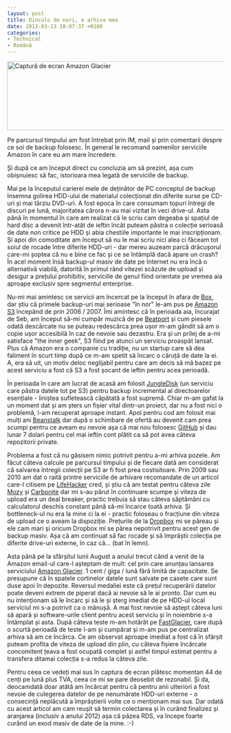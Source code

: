 ```yaml
---
layout: post
title: Dincolo de nori, e arhiva mea
date: 2013-03-13 18:07:37 +0100
categories:
- Technical
- Română
---
```

<p><a href="http://www.rusiczki.net/wp-content/uploads/2013/10/Google-Chrome.png"><img class="alignnone size-medium wp-image-4560" alt="Captură de ecran Amazon Glacier" src="http://www.rusiczki.net/wp-content/uploads/2013/10/Google-Chrome-693x160.png" width="693" height="160" /></a></p>
<p>Pe parcursul timpului am fost întrebat prin IM, mail și prin comentarii despre ce soi de backup folosesc. În general le recomand oamenilor serviciile Amazon în care eu am mare încredere.</p>
<p>Și după ce am început direct cu concluzia am să prezint, așa cum obișnuiesc să fac, istorioara mea legată de serviciile de backup.</p>
<p>Mai pe la începutul carierei mele de deținător de PC conceptul de backup însemna golirea HDD-ului de materialul colecționat din diferite surse pe CD-uri și mai târziu DVD-uri. A fost epoca în care consumam topuri întregi de discuri pe lună, majoritatea cărora n-au mai vizitat în veci drive-ul. Asta până în momentul în care am realizat că le scriu cam degeaba și spațiul de hard disc a devenit într-atât de ieftin încât puteam păstra o colecție serioasă de date non critice pe HDD și abia chestiile importante le mai inscripționam. Și apoi din comoditate am început să nu le mai scriu nici alea ci făceam tot soiul de rocade între diferite HDD-uri - dar mereu auzeam parcă drăcușorul care-mi șoptea că nu e bine ce fac și ce se întâmplă dacă apare un crash? În acel moment însă backup-ul masiv de date pe Internet nu era încă o alternativă viabilă, datorită în primul rând vitezei scăzute de upload și desigur a prețului prohibitiv, serviciile de genul fiind orientate pe vremea aia aproape exclusiv spre segmentul enterprise.</p>
<p>Nu-mi mai amintesc ce servicii am încercat pe la început în afara de <a href="http://www.box.net">Box</a>, dar știu că primele backup-uri mai serioase "în nor" le-am pus pe <a href="http://aws.amazon.com/s3/">Amazon S3</a> începând de prin 2006 / 2007. Îmi amintesc că în perioada aia, încurajat de Seb, am început să-mi cumpăr muzică de pe <a href="http://www.beatport.com/">Beatport</a> și cum piesele odată descărcate nu se puteau redescărca prea ușor m-am gândit să am o copie ușor accesibilă în caz de nevoie sau dezastru. Era și un prilej de a-mi satisface "the inner geek", S3 fiind pe atunci un serviciu proaspăt lansat. Plus că Amazon era o companie cu tradiție, nu un startup care să dea faliment în scurt timp după ce m-am spetit să încarc o căruță de date la ei. A, era să uit, un motiv deloc neglijabil pentru care am decis să mă bazez pe acest serviciu a fost că S3 a fost șocant de ieftin pentru acea perioadă.</p>
<p>În perioada în care am lucrat de acasă am folosit <a href="https://www.jungledisk.com/">JungleDisk</a> (un serviciu care păstra datele tot pe S3) pentru backup incremental al directoarelor esențiale - liniștea sufletească căpătată a fost supremă. Chiar m-am gafat la un moment dat și am șters un fișier vital dintr-un proiect, dar nu a fost nici o problemă, l-am recuperat aproape instant. Apoi pentru cod am folosit mai mulți ani <a href="http://beanstalkapp.com/">Beanstalk</a> dar după o schimbare de ofertă au devenit cam prea scumpi pentru ce aveam eu nevoie așa că mai nou folosesc <a href="https://github.com">GitHub</a> și dau lunar 7 dolari pentru cel mai ieftin cont plătit ca să pot avea câteva repozitorii private.</p>
<p>Problema a fost că nu găsisem nimic potrivit pentru a-mi arhiva pozele. Am făcut câteva calcule pe parcursul timpului și de fiecare dată am considerat că salvarea întregii colecții pe S3 ar fi fost prea costisitoare. Prin 2009 sau 2010 am dat o raită printre serviciile de arhivare recomandate de un articol care-l citisem pe <a href="http://lifehacker.com/">LifeHacker</a> cred, și știu că am testat pentru câteva zile <a href="http://mozy.com/">Mozy</a> și <a href="http://www.carbonite.com/">Carbonite</a> dar mi s-au părut în continuare scumpe și viteza de upload era un deal breaker, practic trebuia să stau câteva săptămâni cu calculatorul deschis constant până să-mi încarce toată arhiva. Și bottleneck-ul nu era la mine ci la ei - practic foloseau o fracțiune din viteza de upload ce o aveam la dispoziție. Prețurile de la <a href="https://www.dropbox.com/">Dropbox</a> mi se păreau și ele cam mari și oricum Dropbox mi se părea nepotrivit pentru acest gen de backup masiv. Așa că am continuat să fac rocade și să împrăștii colecția pe diferite drive-uri externe, în caz că... (bat în lemn).</p>
<p>Asta până pe la sfârșitul lunii August a anului trecut când a venit de la Amazon email-ul care-l așteptam de mult: cel prin care anunțau lansarea serviciului <a href="http://aws.amazon.com/glacier/">Amazon Glacier</a>. 1 cent / giga / lună fără limită de capacitate. Se presupune că în spatele cortinelor datele sunt salvate pe casete care sunt duse apoi în depozite. Reversul medaliei este că prețul recuperării datelor poate deveni extrem de piperat dacă ai nevoie să le ai pronto. Dar cum eu nu intenționam să le încarc și să le și șterg imediat de pe HDD-ul local serviciul mi s-a potrivit ca o mânușă. A mai fost nevoie să aștept câteva luni să apară și software-urile client pentru acest serviciu și în noiembrie s-a întâmplat și asta. După câteva teste m-am hotărât pe <a href="http://fastglacier.com/">FastGlacier</a>, care după o scurtă perioadă de teste l-am și cumpărat și m-am pus pe centralizat arhiva să am ce încărca. Ce am observat aproape imediat a fost că în sfârșit puteam profita de viteza de upload din plin, cu câteva fișiere încărcate concomitent țeava a fost ocupată complet și astfel timpul estimat pentru a transfera ditamai colecția s-a redus la câteva zile.</p>
<p>Pentru ceea ce vedeți mai sus în captura de ecran plătesc momentan 44 de cenți pe lună plus TVA, ceea ce mi se pare deosebit de rezonabil. Și da, deocamdată doar atâtă am încărcat pentru că pentru anii ulteriori a fost nevoie de culegerea datelor de pe nenumărate HDD-uri externe - o consecință neplăcută a împrăștierii voite ce o menționam mai sus. Dar odată cu acest articol am cam reușit să termin colectarea și în curând finalizez și aranjarea (inclusiv a anului 2012) așa că păzea RDS, va începe foarte curând un exod masiv de date de la mine. :-)</p>

